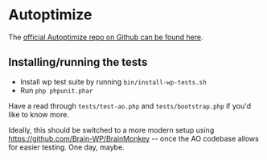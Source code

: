 Autoptimize
===========

The [official Autoptimize repo on Github can be found here](https://github.com/futtta/autoptimize/).

## Installing/running the tests
* Install wp test suite by running `bin/install-wp-tests.sh`
* Run `php phpunit.phar`

Have a read through `tests/test-ao.php` and `tests/bootstrap.php` if you'd like to know more.

Ideally, this should be switched to a more modern setup using https://github.com/Brain-WP/BrainMonkey -- once the AO codebase allows for easier testing. One day, maybe.
